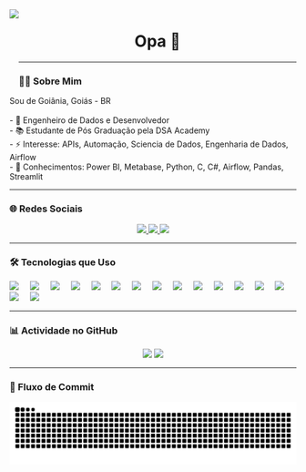 <!-- GIF alinhado à esquerda -->
<img align="left" height="150" src="https://i.giphy.com/media/M9gbBd9nbDrOTu1Mqx/giphy.gif" />

<h1 align="center">Opa 👋</h1>

---

### 👨‍💻 Sobre Mim

<p>
Sou de Goiânia, Goiás - BR<br><br>
- 🔭 Engenheiro de Dados e Desenvolvedor<br>
- 📚 Estudante de Pós Graduação pela DSA Academy<br>
- ⚡  Interesse: APIs, Automação, Sciencia de Dados, Engenharia de Dados, Airflow<br>
- 🧠 Conhecimentos: Power BI, Metabase, Python, C, C#, Airflow, Pandas, Streamlit <br>
</p>

---

### 🌐 Redes Sociais

<div align="center">
  <a href="https://www.linkedin.com/in/washington-s-campos-/" target="_blank">
    <img src="https://img.shields.io/badge/LinkedIn-0A66C2?logo=linkedin&logoColor=white&style=for-the-badge" height="30" />
  </a>
  <a href="https://www.instagram.com/washingtoncmps/" target="_blank">
    <img src="https://img.shields.io/badge/Instagram-E4405F?logo=instagram&logoColor=white&style=for-the-badge" height="30" />
  </a>
  <a href="https://discord.com/users/609940181943844889" target="_blank">
    <img src="https://img.shields.io/badge/Discord-7289DA?logo=discord&logoColor=white&style=for-the-badge" height="30" />
  </a>
</div>

---

### 🛠 Tecnologias que Uso

<div align="left">
  <!-- Linguagens de Programação -->
  <img src="https://cdn.jsdelivr.net/gh/devicons/devicon/icons/javascript/javascript-original.svg" height="40" />
  <img width="12" />
  <img src="https://cdn.jsdelivr.net/gh/devicons/devicon/icons/typescript/typescript-original.svg" height="40" />
  <img width="12" />
  <img src="https://cdn.jsdelivr.net/gh/devicons/devicon/icons/python/python-original-wordmark.svg" height="40" />
  <img width="12" />
  <img src="https://cdn.jsdelivr.net/gh/devicons/devicon/icons/csharp/csharp-original.svg" height="40" />
  <img width="12" />
  <img src="https://cdn.jsdelivr.net/gh/devicons/devicon/icons/c/c-plain.svg" height="40" />
  <!-- Frameworks / Bibliotecas -->
  <img width="12" />
  <img src="https://cdn.jsdelivr.net/gh/devicons/devicon/icons/react/react-original.svg" height="40" />
  <img width="12" />
  <img src="https://cdn.jsdelivr.net/gh/devicons/devicon/icons/vitejs/vitejs-original.svg" height="40" />
  <img width="12" />
  <img src="https://cdn.jsdelivr.net/gh/devicons/devicon/icons/dot-net/dot-net-plain.svg" height="40" />

  <!-- Cloud / DevOps -->
  <img width="12" />
  <img src="https://cdn.simpleicons.org/amazonwebservices/FF9900" height="40" />
  <img width="12" />
  <img src="https://cdn.jsdelivr.net/gh/devicons/devicon/icons/azure/azure-original.svg" height="40" />
  <img width="12" />
  <img src="https://cdn.jsdelivr.net/gh/devicons/devicon/icons/docker/docker-plain.svg" height="40" />
  <!-- Banco de Dados -->
  <img width="12" />
  <img src="https://cdn.simpleicons.org/mysql/4479A1" height="40" />
  <img width="12" />
  <img src="https://cdn.jsdelivr.net/gh/devicons/devicon/icons/oracle/oracle-original.svg" height="40" />
  <img width="12" />
  <img src="https://cdn.jsdelivr.net/gh/devicons/devicon/icons/dbeaver/dbeaver-original.svg" height="40" />
  <!-- Ferramentas / UI Design -->
  <img width="12" />
  <img src="https://cdn.jsdelivr.net/gh/devicons/devicon/icons/figma/figma-original.svg" height="40" />
  <!-- API / Testes -->
  <img width="12" />
  <img src="https://cdn.jsdelivr.net/gh/devicons/devicon/icons/postman/postman-original.svg" height="40" />
</div>

---

### 📊 Actividade no GitHub

<div align="center">
  <img src="https://github-readme-stats.vercel.app/api?username=Washdevs&show_icons=true&include_all_commits=true&count_private=true&theme=dracula&hide_border=false" height="150" />
  <img src="https://github-readme-stats.vercel.app/api/top-langs?username=Washdevs&layout=compact&langs_count=6&theme=dracula&hide_border=false" height="150" />
</div>

---

### 🐍 Fluxo de Commit

<div align="center">
  <img src="https://raw.githubusercontent.com/Washdevs/Washdevs/output/snake.svg" alt="Snake animation" />
</div>
